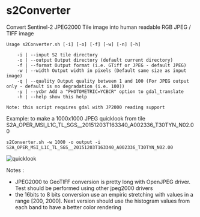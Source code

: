 # s2Converter

Convert Sentinel-2 JPEG2000 Tile image into human readable RGB JPEG / TIFF image

    Usage s2Converter.sh [-i] [-o] [-f] [-w] [-n] [-h]

        -i | --input S2 tile directory
        -o | --output Output directory (default current directory)
        -f | --format Output format (i.e. GTiff or JPEG - default JPEG)
        -w | --width Output width in pixels (Default same size as input image)
        -q | --quality Output quality between 1 and 100 (For JPEG output only - default is no degradation (i.e. 100))
        -y | --ycbr Add a "PHOTOMETRIC=YCBCR" option to gdal_translate
        -h | --help show this help

    Note: this script requires gdal with JP2000 reading support

Example: to make a 1000x1000 JPEG quicklook from tile S2A_OPER_MSI_L1C_TL_SGS__20151203T163340_A002336_T30TYN_N02.00

    s2Converter.sh -w 1000 -o output -i S2A_OPER_MSI_L1C_TL_SGS__20151203T163340_A002336_T30TYN_N02.00


![quicklook](https://raw.githubusercontent.com/jjrom/s2Converter/master/output/S2A_OPER_MSI_L1C_TL_SGS__20151203T163340_A002336_T30TYN.jpg)

Notes :

* JPEG2000 to GeoTIFF conversion is pretty long with OpenJPEG driver. Test should be performed using other jpeg2000 drivers
* the 16bits to 8 bits conversion use an empiric stretching with values in a range [200, 2000].
Next version should use the histogram values from each band to have a better color rendering
